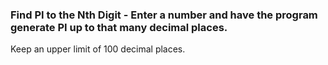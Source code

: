 ### Find PI to the Nth Digit - Enter a number and have the program generate PI up to that many decimal places. 

Keep an upper limit of 100 decimal places.

